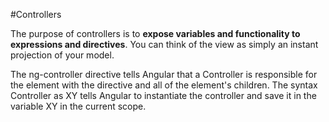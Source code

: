 #Controllers

The purpose of controllers is to **expose variables and functionality to expressions and
directives**. You can think of the view as simply an instant projection of your model.

The ng-controller directive tells Angular that a Controller is responsible for the element
with the directive and all of the element's children. The syntax Controller as XY tells
Angular to instantiate the controller and save it in the variable XY in the current scope.